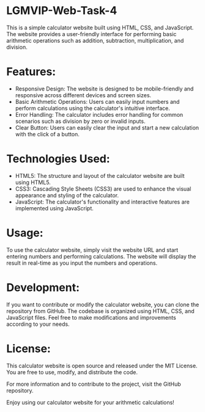 # LGMVIP-Web-Task-4

This is a simple calculator website built using HTML, CSS, and JavaScript. The website provides a user-friendly interface for performing basic arithmetic operations such as addition, subtraction, multiplication, and division.

# Features:
- Responsive Design: The website is designed to be mobile-friendly and responsive across different devices and screen sizes.
- Basic Arithmetic Operations: Users can easily input numbers and perform calculations using the calculator's intuitive interface.
- Error Handling: The calculator includes error handling for common scenarios such as division by zero or invalid inputs.
- Clear Button: Users can easily clear the input and start a new calculation with the click of a button.

# Technologies Used:
- HTML5: The structure and layout of the calculator website are built using HTML5.
- CSS3: Cascading Style Sheets (CSS3) are used to enhance the visual appearance and styling of the calculator.
- JavaScript: The calculator's functionality and interactive features are implemented using JavaScript.

# Usage:
To use the calculator website, simply visit the website URL and start entering numbers and performing calculations. The website will display the result in real-time as you input the numbers and operations.

# Development:
If you want to contribute or modify the calculator website, you can clone the repository from GitHub. The codebase is organized using HTML, CSS, and JavaScript files. Feel free to make modifications and improvements according to your needs.

# License:
This calculator website is open source and released under the MIT License. You are free to use, modify, and distribute the code.

For more information and to contribute to the project, visit the GitHub repository.

Enjoy using our calculator website for your arithmetic calculations!
